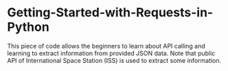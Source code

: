 # Getting-Started-with-Requests-in-Python
This piece of code allows the beginners to learn about API calling and learning to extract information from provided JSON data. Note that public API of International Space Station (ISS) is used to extract some information.

